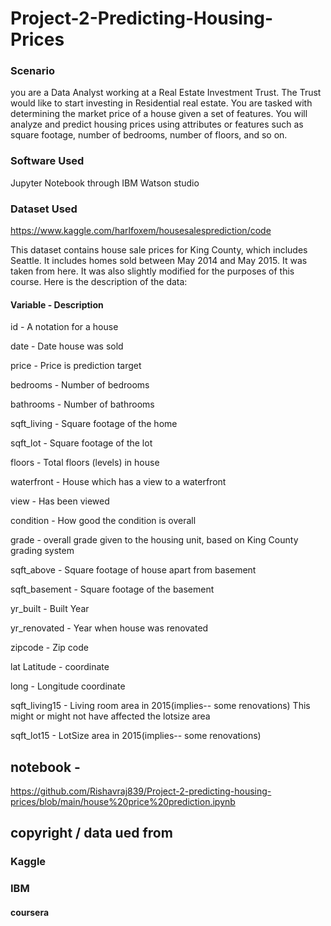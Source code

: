 # Project-2-Predicting-Housing-Prices

### Scenario

you are a Data Analyst working at a Real Estate Investment Trust. The Trust would like to start investing in Residential real estate. You are tasked with determining the market price of a house given a set of features. You will analyze and predict housing prices using attributes or features such as square footage, number of bedrooms, number of floors, and so on.


### Software Used 

Jupyter Notebook through IBM Watson studio 

### Dataset Used 
https://www.kaggle.com/harlfoxem/housesalesprediction/code

This dataset contains house sale prices for King County, which includes Seattle. It includes homes sold between May 2014 and May 2015. It was taken from here. It was also slightly modified for the purposes of this course. Here is the description of the data:

#### Variable	                   -                  Description

id	     -       A notation for a house

date	   -      Date house was sold

price	     -    Price is prediction target

bedrooms	  -           Number of bedrooms

bathrooms	    -       Number of bathrooms

sqft_living	  -         Square footage of the home

sqft_lot	   -         Square footage of the lot

floors	   -         Total floors (levels) in house

waterfront	  -            House which has a view to a waterfront

view	     -             Has been viewed

condition	   -             How good the condition is overall

grade	     -             overall grade given to the housing unit, based on King County grading system

sqft_above	     -              Square footage of house apart from basement

sqft_basement	     -          Square footage of the basement

yr_built	      -              Built Year

yr_renovated	    -         Year when house was renovated

zipcode	      -        Zip code

lat	Latitude     -     coordinate

long	           -              Longitude coordinate

sqft_living15	    -           Living room area in 2015(implies-- some renovations) This might or might not have affected the lotsize area
  
  
 sqft_lot15	       -             LotSize area in 2015(implies-- some renovations)
 


##  notebook -


 https://github.com/Rishavraj839/Project-2-predicting-housing-prices/blob/main/house%20price%20prediction.ipynb
 
 
 
 
## copyright / data ued from

### Kaggle

### IBM

#### coursera


